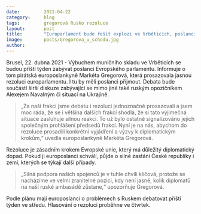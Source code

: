 ```yaml
---
date:         2021-04-22
category:     blog
tags:         gregorová Rusko rezoluce
layout:       post
title:        "Europarlament bude řešit explozi ve Vrběticích, poslanci plánují rezoluci"
image:        posts/Gregorova_u_schodu.jpg
author:       
---
```



Brusel, 22. dubna 2021 - Výbuchem muničního skladu ve Vrběticích se budou příští týden zabývat poslanci Evropského parlamentu. Informuje o tom pirátská europoslankyně Markéta Gregorová, která prosazovala jasnou rezoluci europarlamentu. I tu by měli poslanci přijmout. Debata bude součástí širší diskuze zabývající se mimo jiné také ruským opozičníkem Alexejem Navalným či situací na Ukrajině.

> „Za naši frakci jsme debatu i rezoluci jednoznačně prosazovali a jsem moc ráda, že se i většina dalších frakcí shodla, že si tato výjimečná situace zasluhuje silnou reakci. To už bylo ostatně signalizováno jejich společným prohlášení předsedů frakcí. Nyní je na nás, abychom do rezoluce prosadili konkrétní vyjádření a výzvy k diplomatickým krokům,“ uvedla europoslankyně Markéta Gregorová.

Rezoluce je zásadním krokem Evropské unie, který má důležitý diplomatický dopad. Pokud ji europoslanci schválí, půjde o silné zastání České republiky i zemí, kterých se týkají další případy. 

> „Silná podpora našich spojenců je v tuhle chvíli klíčová, protože se nacházíme ve velmi zranitelné pozici, kdy není jasné, kolik diplomatů na naší ruské ambasádě zůstane,“ upozorňuje Gregorová.

Podle plánu mají europoslanci o problémech s Ruskem debatovat příští týden ve středu. Hlasování o rezoluci proběhne ve čtvrtek.
